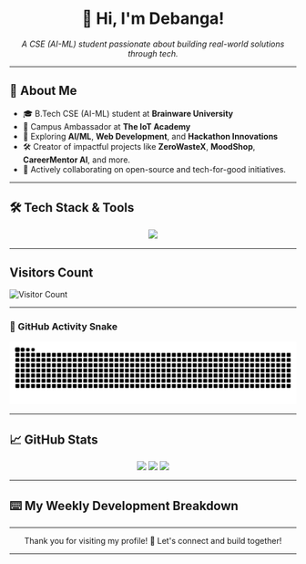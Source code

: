 <h1 align="center">👋 Hi, I'm Debanga!</h1>
<p align="center">
  <i>A CSE (AI-ML) student passionate about building real-world solutions through tech.</i>
</p>

---

## 🌟 About Me

- 🎓 B.Tech CSE (AI-ML) student at **Brainware University**
- 🚀 Campus Ambassador at **The IoT Academy**
- 🔬 Exploring **AI/ML**, **Web Development**, and **Hackathon Innovations**
- 🛠 Creator of impactful projects like **ZeroWasteX**, **MoodShop**, **CareerMentor AI**, and more.
- 🤝 Actively collaborating on open-source and tech-for-good initiatives.

---

## 🛠 Tech Stack & Tools

<p align="center">
  <img src="https://skillicons.dev/icons?i=react,firebase,c,cpp,mongodb,python,git,github,html,css,javascript" height="40" />
</p>

---

## Visitors Count

![Visitor Count](https://komarev.com/ghpvc/?username=Debanga-06&label=Profile%20views&color=0e75b6&style=flat)

---

### 🐍 GitHub Activity Snake

![Contribution Snake](https://raw.githubusercontent.com/Debanga-06/contribution-snake/output/github-contribution-grid-snake.svg)

---

## 📈 GitHub Stats

<p align="center">
  <img src="https://github-readme-stats.vercel.app/api?username=Debanga-06&show_icons=true&theme=github_dark&count_private=true" />
  <img src="https://github-readme-streak-stats.herokuapp.com/?user=Debanga-06&theme=github_dark" />
  <img src="https://github-readme-stats.vercel.app/api/top-langs/?username=Debanga-06&layout=compact&theme=github_dark&langs_count=8" />
</p>

---
## ⌨️ My Weekly Development Breakdown

<!--START_SECTION:waka-->
<!--END_SECTION:waka-->
---

<p align="center">
Thank you for visiting my profile! 👊 Let's connect and build together!
</p>

---
